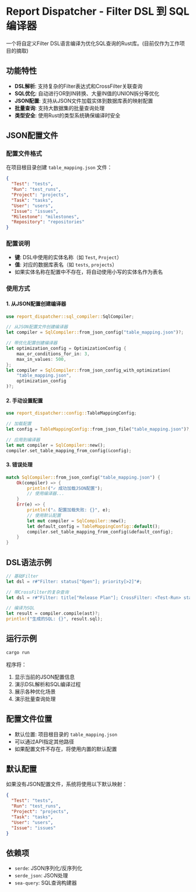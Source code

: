 # Report Dispatcher - Filter DSL 到 SQL 编译器

一个将自定义Filter DSL语言编译为优化SQL查询的Rust库。(目前仅作为工作项目的摘取)

## 功能特性

- **DSL解析**: 支持复杂的Filter表达式和CrossFilter关联查询
- **SQL优化**: 自动进行OR到IN转换、大量IN值的UNION拆分等优化
- **JSON配置**: 支持从JSON文件加载实体到数据库表的映射配置
- **批量查询**: 支持大数据集的批量查询处理
- **类型安全**: 使用Rust的类型系统确保编译时安全

## JSON配置文件

### 配置文件格式

在项目根目录创建 `table_mapping.json` 文件：

```json
{
  "Test": "tests",
  "Run": "test_runs", 
  "Project": "projects",
  "Task": "tasks",
  "User": "users",
  "Issue": "issues",
  "Milestone": "milestones",
  "Repository": "repositories"
}
```

### 配置说明

- **键**: DSL中使用的实体名称（如 `Test`, `Project`）
- **值**: 对应的数据库表名（如 `tests`, `projects`）
- 如果实体名称在配置中不存在，将自动使用小写的实体名作为表名

### 使用方式

#### 1. 从JSON配置创建编译器

```rust
use report_dispatcher::sql_compiler::SqlCompiler;

// 从JSON配置文件创建编译器
let compiler = SqlCompiler::from_json_config("table_mapping.json")?;

// 带优化配置创建编译器
let optimization_config = OptimizationConfig {
    max_or_conditions_for_in: 3,
    max_in_values: 500,
};
let compiler = SqlCompiler::from_json_config_with_optimization(
    "table_mapping.json", 
    optimization_config
)?;
```

#### 2. 手动设置配置

```rust
use report_dispatcher::config::TableMappingConfig;

// 加载配置
let config = TableMappingConfig::from_json_file("table_mapping.json")?;

// 应用到编译器
let mut compiler = SqlCompiler::new();
compiler.set_table_mapping_from_config(&config);
```

#### 3. 错误处理

```rust
match SqlCompiler::from_json_config("table_mapping.json") {
    Ok(compiler) => {
        println!("✓ 成功加载JSON配置");
        // 使用编译器...
    }
    Err(e) => {
        println!("⚠ 配置加载失败: {}", e);
        // 使用默认配置
        let mut compiler = SqlCompiler::new();
        let default_config = TableMappingConfig::default();
        compiler.set_table_mapping_from_config(&default_config);
    }
}
```

## DSL语法示例

```rust
// 基础Filter
let dsl = r#"Filter: status["Open"]; priority[>2]"#;

// 带CrossFilter的复杂查询
let dsl = r#"Filter: title["Release Plan"]; CrossFilter: <Test-Run> status["PASS"]"#;

// 编译为SQL
let result = compiler.compile(ast)?;
println!("生成的SQL: {}", result.sql);
```

## 运行示例

```bash
cargo run
```

程序将：
1. 显示当前的JSON配置信息
2. 演示DSL解析和SQL编译过程
3. 展示各种优化场景
4. 演示批量查询处理

## 配置文件位置

- 默认位置: 项目根目录的 `table_mapping.json`
- 可以通过API指定其他路径
- 如果配置文件不存在，将使用内置的默认配置

## 默认配置

如果没有JSON配置文件，系统将使用以下默认映射：

```json
{
  "Test": "tests",
  "Run": "test_runs",
  "Project": "projects", 
  "Task": "tasks",
  "User": "users",
  "Issue": "issues"
}
```

## 依赖项

- `serde`: JSON序列化/反序列化
- `serde_json`: JSON处理
- `sea-query`: SQL查询构建器